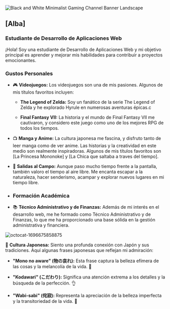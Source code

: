 

![Black and White Minimalist Gaming Channel Banner Landscape](https://github.com/Alba448/Alba448/assets/146001599/7216a497-8314-4453-b464-eefa173b373f)

## [Alba]

### Estudiante de Desarrollo de Aplicaciones Web

¡Hola! Soy una estudiante de Desarrollo de Aplicaciones Web y mi objetivo principal es aprender y mejorar mis habilidades para contribuir a proyectos emocionantes. 
### Gustos Personales

- 🎮 **Videojuegos:** Los videojuegos son una de mis pasiones. Algunos de mis títulos favoritos incluyen:

  - **The Legend of Zelda:** Soy un fanático de la serie The Legend of Zelda y he explorado Hyrule en numerosas aventuras épicas.c

  - **Final Fantasy VII:** La historia y el mundo de Final Fantasy VII me cautivaron, y considero este juego como uno de los mejores RPG de todos los tiempos.

- 📺 **Manga y Anime:** La cultura japonesa me fascina, y disfruto tanto de leer manga como de ver anime. Las historias y la creatividad en este medio son realmente inspiradoras. Algunos de mis títulos favoritos son [La Princesa Mononoke] y [La Chica que saltaba a traves del tiempo].

- 🌳 **Salidas al Campo:** Aunque paso mucho tiempo frente a la pantalla, también valoro el tiempo al aire libre. Me encanta escapar a la naturaleza, hacer senderismo, acampar y explorar nuevos lugares en mi tiempo libre.
- ### Formación Académica

- 📚 **Técnico Administrativo y de Finanzas:** Además de mi interés en el desarrollo web, me he formado como Técnico Administrativo y de Finanzas, lo que me ha proporcionado una base sólida en la gestión administrativa y financiera.

![octocat-1696675858875](https://github.com/Alba448/Alba448/assets/146001599/018049ff-d630-4762-bcb1-eb22f88161ed)


📜 **Cultura Japonesa:** Siento una profunda conexión con Japón y sus tradiciones. Aquí algunas frases japonesas que reflejan mi admiración:

  - **"Mono no aware" (物の哀れ):** Esta frase captura la belleza efímera de las cosas y la melancolía de la vida. 🌸

  - **"Kodawari" (こだわり):** Significa una atención extrema a los detalles y la búsqueda de la perfección. 👌

  - **"Wabi-sabi" (侘寂):** Representa la apreciación de la belleza imperfecta y la transitoriedad de la vida. 🍃
